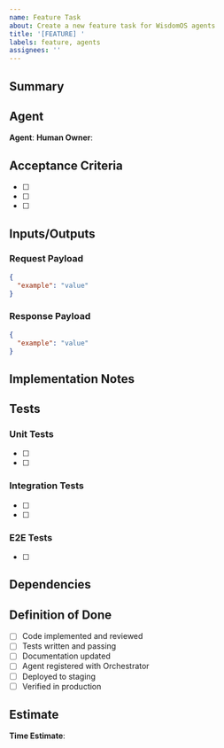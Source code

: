 ```yaml
---
name: Feature Task
about: Create a new feature task for WisdomOS agents
title: '[FEATURE] '
labels: feature, agents
assignees: ''
---
```


## Summary
<!-- One sentence description of the feature -->

## Agent
**Agent**: <!-- AgentName (e.g., JournalAgent, FulfilmentAgent) -->
**Human Owner**: <!-- @username or name -->

## Acceptance Criteria
- [ ] <!-- Specific, testable criterion -->
- [ ] <!-- Specific, testable criterion -->
- [ ] <!-- Specific, testable criterion -->

## Inputs/Outputs

### Request Payload
```json
{
  "example": "value"
}
```

### Response Payload
```json
{
  "example": "value"
}
```

## Implementation Notes
<!-- Technical details, dependencies, edge cases -->

## Tests

### Unit Tests
- [ ] <!-- Test case description -->
- [ ] <!-- Test case description -->

### Integration Tests
- [ ] <!-- Test case description -->
- [ ] <!-- Test case description -->

### E2E Tests
- [ ] <!-- Test case description -->

## Dependencies
<!-- Links to related issues, PRs, or external dependencies -->

## Definition of Done
- [ ] Code implemented and reviewed
- [ ] Tests written and passing
- [ ] Documentation updated
- [ ] Agent registered with Orchestrator
- [ ] Deployed to staging
- [ ] Verified in production

## Estimate
**Time Estimate**: <!-- hours or story points -->
